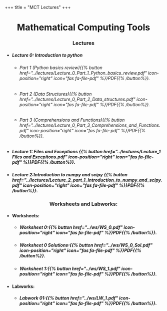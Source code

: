 +++
title = "MCT Lectures"
+++
<center><h1> Mathematical Computing Tools</h1></center>
 
<center><h3>Lectures</h3></center> 

- ##### Lecture 0: Introduction to python
   - ###### Part 1 (Python basics review){{% button href="../lectures/Lecture_0_Part_1_Python_basics_review.pdf" icon-position="right" icon="fas fa-file-pdf" %}}PDF{{% /button%}}.
   - ###### Part 2 (Data Structures){{% button href="../lectures/Lecture_0_Part_2_Data_structures.pdf" icon-position="right" icon="fas fa-file-pdf" %}}PDF{{% /button%}}.
   - ###### Part 3 (Comprehensions and Functions){{% button href="../lectures/Lecture_0_Part_3_Comprehensions_and_Functions.pdf" icon-position="right" icon="fas fa-file-pdf" %}}PDF{{% /button%}}.
- ##### Lecture 1: Files and Exceptions {{% button href="../lectures/Lecture_1 Files and Excepitons.pdf" icon-position="right" icon="fas fa-file-pdf" %}}PDF{{% /button%}}.
- ##### Lecture 2:Introduction to numpy and scipy {{% button href="../lectures/Lecture_2_part_1_Introduction_to_numpy_and_scipy.pdf" icon-position="right" icon="fas fa-file-pdf" %}}PDF{{% /button%}}.

<center><h3>Worksheets and Labworks:</h3></center> 
 
- #### Worksheets:
   - ##### Worksheet 0:{{% button href="../ws/WS_0.pdf" icon-position="right" icon="fas fa-file-pdf" %}}PDF{{% /button%}}.
   - ##### Worksheet 0 Solutions:{{% button href="../ws/WS_0_Sol.pdf" icon-position="right" icon="fas fa-file-pdf" %}}PDF{{% /button%}}.
   - ##### Worksheet 1:{{% button href="../ws/WS_1.pdf" icon-position="right" icon="fas fa-file-pdf" %}}PDF{{% /button%}}.
- #### Labworks:
   - ##### Labwork 01:{{% button href="../ws/LW_1.pdf" icon-position="right" icon="fas fa-file-pdf" %}}PDF{{% /button%}}.
